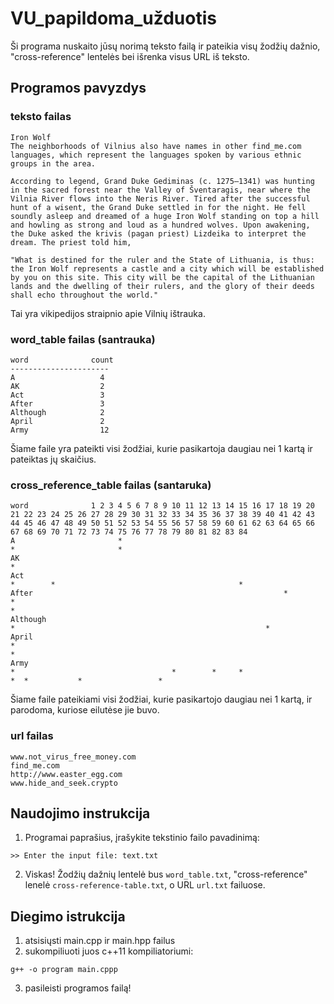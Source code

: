 # VU_papildoma_užduotis
Ši programa nuskaito jūsų norimą teksto failą ir pateikia visų žodžių dažnio, "cross-reference" lentelės bei išrenka visus URL iš teksto.

## Programos pavyzdys
### teksto failas
```
Iron Wolf
The neighborhoods of Vilnius also have names in other find_me.com languages, which represent the languages spoken by various ethnic groups in the area.

According to legend, Grand Duke Gediminas (c. 1275–1341) was hunting in the sacred forest near the Valley of Šventaragis, near where the Vilnia River flows into the Neris River. Tired after the successful hunt of a wisent, the Grand Duke settled in for the night. He fell soundly asleep and dreamed of a huge Iron Wolf standing on top a hill and howling as strong and loud as a hundred wolves. Upon awakening, the Duke asked the krivis (pagan priest) Lizdeika to interpret the dream. The priest told him,

"What is destined for the ruler and the State of Lithuania, is thus: the Iron Wolf represents a castle and a city which will be established by you on this site. This city will be the capital of the Lithuanian lands and the dwelling of their rulers, and the glory of their deeds shall echo throughout the world."
```
Tai yra vikipedijos straipnio apie Vilnių ištrauka.

### word_table failas (santrauka)
```
word              count
----------------------
A                   4
AK                  2
Act                 3
After               3
Although            2
April               2
Army                12
```
Šiame faile yra pateikti visi žodžiai, kurie pasikartoja daugiau nei 1 kartą ir pateiktas jų skaičius.

### cross_reference_table failas (santaruka)
```
word              1 2 3 4 5 6 7 8 9 10 11 12 13 14 15 16 17 18 19 20 21 22 23 24 25 26 27 28 29 30 31 32 33 34 35 36 37 38 39 40 41 42 43 44 45 46 47 48 49 50 51 52 53 54 55 56 57 58 59 60 61 62 63 64 65 66 67 68 69 70 71 72 73 74 75 76 77 78 79 80 81 82 83 84 
A                       *                                                                                                                                                                                                            *                       *
AK                                                                                                                                                                                                                                                                 *
Act                                                                                                                                                                   *        *                                         *
After                                                        *                                                                                   *                                                                                               *
Although                                                                                                                             *                                                        *
April                                                                                                                                *                                                                                                                             *
Army                                                                                                                                       *                                   *        *     *                                   *  *           *                 *
```
Šiame faile pateikiami visi žodžiai, kurie pasikartojo daugiau nei 1 kartą, ir parodoma, kuriose eilutėse jie buvo.

### url failas
```
www.not_virus_free_money.com
find_me.com
http://www.easter_egg.com
www.hide_and_seek.crypto
```

## Naudojimo instrukcija
1. Programai paprašius, įrašykite tekstinio failo pavadinimą:
```shell
>> Enter the input file: text.txt
```
2. Viskas! Žodžių dažnių lentelė bus `word_table.txt`, "cross-reference" lenelė `cross-reference-table.txt`, o URL `url.txt` failuose.

## Diegimo istrukcija
1. atsisiųsti main.cpp ir main.hpp failus
2. sukompiliuoti juos c++11 kompiliatoriumi:
```
g++ -o program main.cppp
```
3. pasileisti programos failą!
